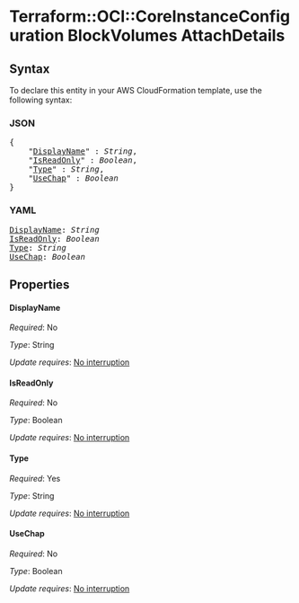 # Terraform::OCI::CoreInstanceConfiguration BlockVolumes AttachDetails

## Syntax

To declare this entity in your AWS CloudFormation template, use the following syntax:

### JSON

<pre>
{
    "<a href="#displayname" title="DisplayName">DisplayName</a>" : <i>String</i>,
    "<a href="#isreadonly" title="IsReadOnly">IsReadOnly</a>" : <i>Boolean</i>,
    "<a href="#type" title="Type">Type</a>" : <i>String</i>,
    "<a href="#usechap" title="UseChap">UseChap</a>" : <i>Boolean</i>
}
</pre>

### YAML

<pre>
<a href="#displayname" title="DisplayName">DisplayName</a>: <i>String</i>
<a href="#isreadonly" title="IsReadOnly">IsReadOnly</a>: <i>Boolean</i>
<a href="#type" title="Type">Type</a>: <i>String</i>
<a href="#usechap" title="UseChap">UseChap</a>: <i>Boolean</i>
</pre>

## Properties

#### DisplayName

_Required_: No

_Type_: String

_Update requires_: [No interruption](https://docs.aws.amazon.com/AWSCloudFormation/latest/UserGuide/using-cfn-updating-stacks-update-behaviors.html#update-no-interrupt)

#### IsReadOnly

_Required_: No

_Type_: Boolean

_Update requires_: [No interruption](https://docs.aws.amazon.com/AWSCloudFormation/latest/UserGuide/using-cfn-updating-stacks-update-behaviors.html#update-no-interrupt)

#### Type

_Required_: Yes

_Type_: String

_Update requires_: [No interruption](https://docs.aws.amazon.com/AWSCloudFormation/latest/UserGuide/using-cfn-updating-stacks-update-behaviors.html#update-no-interrupt)

#### UseChap

_Required_: No

_Type_: Boolean

_Update requires_: [No interruption](https://docs.aws.amazon.com/AWSCloudFormation/latest/UserGuide/using-cfn-updating-stacks-update-behaviors.html#update-no-interrupt)

